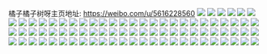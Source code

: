 橘子橘子树呀主页地址: https://weibo.com/u/5616228560 
![](https://wx4.sinaimg.cn/mw2000/006857BCgy1h9bqdys8g5j30qo0qoq8t.jpg) 
![](https://wx4.sinaimg.cn/mw2000/006857BCgy1h998qy20m1j31w01w01h2.jpg) 
![](https://wx4.sinaimg.cn/mw2000/006857BCgy1h998qx4zn4j32o02o0qv5.jpg) 
![](https://wx4.sinaimg.cn/mw2000/006857BCgy1h998qzmam8j32o02o0e81.jpg) 
![](https://wx4.sinaimg.cn/mw2000/006857BCgy1h96kyss5kjj31400u0drp.jpg) 
![](https://wx4.sinaimg.cn/mw2000/006857BCgy1h96kzwlt7sj31w01w0b29.jpg) 
![](https://wx4.sinaimg.cn/mw2000/006857BCgy1h96kzt50fpj32o02o0x6q.jpg) 
![](https://wx4.sinaimg.cn/mw2000/006857BCgy1h96l02kcepj32o02o0x6q.jpg) 
![](https://wx4.sinaimg.cn/mw2000/006857BCgy1h96kz2gfoij32o02o04qs.jpg) 
![](https://wx4.sinaimg.cn/mw2000/006857BCgy1h96kz44pqmj33s03s0kjl.jpg) 
![](https://wx4.sinaimg.cn/mw2000/006857BCgy1h96kz6tystj32o03k0kjm.jpg) 
![](https://wx4.sinaimg.cn/mw2000/006857BCgy1h96kzd5qonj32o02o0qv9.jpg) 
![](https://wx4.sinaimg.cn/mw2000/006857BCgy1h96kze2it5j315o0lwq8q.jpg) 
![](https://wx4.sinaimg.cn/mw2000/006857BCgy1h96kzgwaclj32o02o0npe.jpg) 
![](https://wx4.sinaimg.cn/mw2000/006857BCgy1h96kzil2v6j31w01w07wh.jpg) 
![](https://wx4.sinaimg.cn/mw2000/006857BCgy1h96kziyatvj30ku0ku0yk.jpg) 
![](https://wx4.sinaimg.cn/mw2000/006857BCgy1h96kzjafw1j30ku0ku44q.jpg) 
![](https://wx4.sinaimg.cn/mw2000/006857BCgy1h94urb90imj31o01904qp.jpg) 
![](https://wx4.sinaimg.cn/mw2000/006857BCgy1h94ure1acsj32c0340u0y.jpg) 
![](https://wx4.sinaimg.cn/mw2000/006857BCgy1h94urfzxndj31901o01kx.jpg) 
![](https://wx4.sinaimg.cn/mw2000/006857BCgy1h90th9rvahj30k00zk454.jpg) 
![](https://wx4.sinaimg.cn/mw2000/006857BCgy1h90tgx409gj32o02o01ky.jpg) 
![](https://wx4.sinaimg.cn/mw2000/006857BCgy1h90thaodm6j31w01w07wh.jpg) 
![](https://wx4.sinaimg.cn/mw2000/006857BCgy1h90the5tqzj32o02o04qr.jpg) 
![](https://wx4.sinaimg.cn/mw2000/006857BCgy1h90thfxu4xj32o02o0npd.jpg) 
![](https://wx4.sinaimg.cn/mw2000/006857BCgy1h90thhb0v7j30o01hc7fl.jpg) 
![](https://wx4.sinaimg.cn/mw2000/006857BCgy1h90thiz1h8j32o02o0hdt.jpg) 
![](https://wx4.sinaimg.cn/mw2000/006857BCgy1h90thkiahdj32o02o0e81.jpg) 
![](https://wx4.sinaimg.cn/mw2000/006857BCgy1h90thn5cjyj32o02o0qv6.jpg) 
![](https://wx4.sinaimg.cn/mw2000/006857BCgy1h90thpi8fjj32o02o07wi.jpg) 
![](https://wx4.sinaimg.cn/mw2000/006857BCgy1h90thswmzyj32o02o0b2b.jpg) 
![](https://wx4.sinaimg.cn/mw2000/006857BCgy1h90thv50hej32o02o04qq.jpg) 
![](https://wx4.sinaimg.cn/mw2000/006857BCgy1h90thxo8n8j32o02o0kjm.jpg) 
![](https://wx4.sinaimg.cn/mw2000/006857BCgy1h90thzajt9j32o02o0kjl.jpg) 
![](https://wx4.sinaimg.cn/mw2000/006857BCgy1h8qvv3ho1xj30qo0qo43b.jpg) 
![](https://wx4.sinaimg.cn/mw2000/006857BCgy1h8bnz6q3aoj31o0280u0x.jpg) 
![](https://wx4.sinaimg.cn/mw2000/006857BCgy1h8bnzsdxo2j31o01o0b29.jpg) 
![](https://wx4.sinaimg.cn/mw2000/006857BCgy1h8bnza466rj31o01o0b29.jpg) 
![](https://wx4.sinaimg.cn/mw2000/006857BCgy1h8bnzcw6u9j31o01o07wh.jpg) 
![](https://wx4.sinaimg.cn/mw2000/006857BCgy1h8bnzjy2w4j31e61e64qp.jpg) 
![](https://wx4.sinaimg.cn/mw2000/006857BCgy1h8bnzmwwz5j31kw1kw7wh.jpg) 
![](https://wx4.sinaimg.cn/mw2000/006857BCgy1h8bnz1a25uj31o024sb2a.jpg) 
![](https://wx4.sinaimg.cn/mw2000/006857BCgy1h8bnzpq7c7j31kw1kw7wh.jpg) 
![](https://wx4.sinaimg.cn/mw2000/006857BCgy1h8bnzgqxyij31o01o0e81.jpg) 
![](https://wx4.sinaimg.cn/mw2000/006857BCly1h58q0079xdj32o02o0qv6.jpg) 
![](https://wx4.sinaimg.cn/mw2000/006857BCly1h55joaai4qj317h1dj4qp.jpg) 
![](https://wx4.sinaimg.cn/mw2000/006857BCly1h55jo8j75mj30yb16yasp.jpg) 
![](https://wx4.sinaimg.cn/mw2000/006857BCly1h55jodw6fwj30iq0oy44c.jpg) 
![](https://wx4.sinaimg.cn/mw2000/006857BCly1h55jodheynj3155155nlg.jpg) 
![](https://wx4.sinaimg.cn/mw2000/006857BCly1h55joea9iwj30qo0zk4bp.jpg) 
![](https://wx4.sinaimg.cn/mw2000/006857BCly1h55jochmfrj31tt2pk4qr.jpg) 
![](https://wx4.sinaimg.cn/mw2000/006857BCly1h47ly6fkn7j30qo0qo7g3.jpg) 
![](https://wx4.sinaimg.cn/mw2000/006857BCly1h47ly6qcc5j30qn0qnwp2.jpg) 
![](https://wx4.sinaimg.cn/mw2000/006857BCly1h43vyctv3hj30qo0zkql5.jpg) 
![](https://wx4.sinaimg.cn/mw2000/006857BCly1h43vyc9quxj30qo0zkaq6.jpg) 
![](https://wx4.sinaimg.cn/mw2000/006857BCly1h43vye3ii9j30qo0zkwsz.jpg) 
![](https://wx4.sinaimg.cn/mw2000/006857BCly1h43vyekqm1j30qn0xqaoj.jpg) 
![](https://wx4.sinaimg.cn/mw2000/006857BCly1h43vydihauj30qo0zkk7z.jpg) 
![](https://wx4.sinaimg.cn/mw2000/006857BCly1h43vyffzz7j30qo0zknab.jpg) 
![](https://wx4.sinaimg.cn/mw2000/006857BCly1h43vyfsfvuj30qo0zk13a.jpg) 
![](https://wx4.sinaimg.cn/mw2000/006857BCly1h43vyf0aqvj30qo0zk19d.jpg) 
![](https://wx4.sinaimg.cn/mw2000/006857BCly1h43vygahaej30qo0xnh2x.jpg) 
![](https://wx4.sinaimg.cn/mw2000/006857BCly1h3yik2v16dj30qo0qo46s.jpg) 
![](https://wx4.sinaimg.cn/mw2000/006857BCly1h3yik290ifj30qo0qo112.jpg) 
![](https://wx4.sinaimg.cn/mw2000/006857BCly1h3yik3hnyqj30qo0qoqb5.jpg) 
![](https://wx4.sinaimg.cn/mw2000/006857BCly1h3yik4c6joj30qo0qo128.jpg) 
![](https://wx4.sinaimg.cn/mw2000/006857BCly1h3yik512coj30qo0zkwo4.jpg) 
![](https://wx4.sinaimg.cn/mw2000/006857BCly1h3yikdjjimj30qo0qojyw.jpg) 
![](https://wx4.sinaimg.cn/mw2000/006857BCgy1h21x1t86eaj30qo0zkakn.jpg) 
![](https://wx4.sinaimg.cn/mw2000/006857BCgy1h21x1ui1utj30qo0zk7fn.jpg) 
![](https://wx4.sinaimg.cn/mw2000/006857BCgy1h21x1vcuntj30qo0zkwnq.jpg) 
![](https://wx4.sinaimg.cn/mw2000/006857BCgy1h21x1wevy7j30qo0zkdrb.jpg) 
![](https://wx4.sinaimg.cn/mw2000/006857BCgy1h21x1xlaqdj30qo0zktlf.jpg) 
![](https://wx4.sinaimg.cn/mw2000/006857BCgy1h21x1sjnsyj30qo0zk7gz.jpg) 
![](https://wx4.sinaimg.cn/mw2000/006857BCly1gz4xzip36kj30qu140e01.jpg) 
![](https://wx4.sinaimg.cn/mw2000/006857BCly1gz4xzjv7azj30qr140kak.jpg) 
![](https://wx4.sinaimg.cn/mw2000/006857BCly1gyuv1jxqzqj30qo0zkgvy.jpg) 
![](https://wx4.sinaimg.cn/mw2000/006857BCly1gyuv1k98uwj30qo0zkk00.jpg) 
![](https://wx4.sinaimg.cn/mw2000/006857BCly1gtonmuf99qj30sg0sgtlz.jpg) 
![](https://wx4.sinaimg.cn/mw2000/006857BCly1gtonmysnehj30qo0qogrt.jpg) 
![](https://wx4.sinaimg.cn/mw2000/006857BCly1gtonmtwrxmj30qo0qok0h.jpg) 

